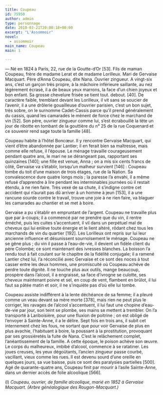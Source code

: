 ```yaml
---
title: Coupeau
id: 75950
author: admin
type: personnage
date: 2010-03-21T20:00:18+00:00
excerpt: "L'Assommoir"
novel:
  - assommoir
main_name: Coupeau
main: 1

---
```

— Né en 1824 à Paris, 22, rue de la Goutte-d&rsquo;Or [53]. Fils de maman Coupeau, frère de madame Lerat et de madame Lorilleux. Mari de Gervaise Macquart. Père d&rsquo;Anna Coupeau, dite Nana. Ouvrier zingueur. A vingt-six ans, c&rsquo;est un garçon très propre, à la mâchoire inférieure saillante, au nez légèrement écrasé, il a de beaux yeux marrons, la face d&rsquo;un chien joyeux et bon enfant. Sa grosse chevelure frisée se tient tout. debout. [40]. De caractère faible, tremblant devant les Lorilleux, il vit sans se soucier de l&rsquo;avenir, il a une drôlerie gouailleuse d&rsquo;ouvrier parisien, c&rsquo;est un bon sujet, très sobre, on le surnomme Cadet-Cassis parce qu&rsquo;il prend généralement du cassis, quand les camarades le mènent de force chez le marchand de vin [52]. Son père, ouvrier zingueur comme lui, s&rsquo;est écrabouillé la tête un jour de ribotte en tombant de la gouttière du n&deg; 25 de la rue Coquenard et ce souvenir rend sage toute la famille [48].

Coupeau habite à l&rsquo;hôtel Boncœur. II y rencontre Gervaise Macquart, qui vient d&rsquo;être abandonnée par Lantier; il en ferait bien sa maîtresse, mais comme elle refuse, il l&rsquo;épouse. Le ménage travaille courageusement pendant quatre ans, le mari ne se dérangeant pas, rapportant ses quinzaines [140]; une fille est venue, Anna ; on a mis six cents francs de côté, Gervaise va s&rsquo;établir, lorsqu&rsquo;un malheur survient [146] : Coupeau tombe du toit d&rsquo;une maison de trois étages, rue de la Nation. Sa convalescence dure quatre longs mois ; la paresse l&rsquo;a envahi, il a même refusé d&rsquo;apprendre à lire pendant les interminables journées où il restait étendu, à ne rien faire. Très vexé de sa chute, il s&rsquo;indigne contre cet accident qui n&rsquo;aurait pas dû arriver à un homme à jeun [153], il a une rancune sourde contre le travail, trouve une joie à ne rien faire, va blaguer les camarades au chantier et se met à boire.

Gervaise a pu s&rsquo;établir en empruntant de l&rsquo;argent. Coupeau ne travaille plus que par à-coups; il a commencé par ne prendre que du vin, il rentre éméché, puis les cuites s&rsquo;accentuent, il vil dans un perpétuel mal de cheveux qui lui enlève toute énergie et le lient altéré, rôdant chez tous les marchands de vin du quartier [192]. Les Lorilleux ont repris sur lui leur ancienne influence et désunissent sournoisement le ménage. Coupeau ne se gêne plus ; du vin il passe à l&rsquo;eau-de-vie, il devient un fidèle client du père Colombe; ce sont maintenant des ivresses blanches. La boisson l&rsquo;a rendu tout à fait coulant sur le chapitre de la fidélité conjugale; il a ramené Lantier chez lui, l&rsquo;a réconcilié avec Gervaise et ce sont des noces à tout casser entre les deux hommes, une promiscuité où Coupeau achève de perdre toute dignité. Il ne touche plus aux outils, mange beaucoup, prospère dans l&rsquo;alcool, il a engraissé, sa face d&rsquo;ivrogne se culotte, ses cheveux maintenant poivre et sel, en coup de vent, flambent en brûlot, il lui faut sa pâtée matin et soir, il ne s&rsquo;inquiète pas d&rsquo;où elle lui tombe.

Coupeau assiste indifférent à la lente déchéance de sa femme; il a pleuré comme un veau devant sa mère morte [378], mais rien ne peut plus le corriger, les ravages de l&rsquo;alcool s&rsquo;accentuent, il lui faut une chopine d&rsquo;eau-de-vie par jour, son teint se plombe, ses mains se mettent à trembler. On l&rsquo;a transporté à Lariboisière, pour une fluxion de poitrine ; on est obligé de l&rsquo;envoyer à Sainte-Anne, il a le délire. Sept fois en trois ans, il subit cet internement chez les fous, ne sortant que pour voir Gervaise de plus en plus avachie, l&rsquo;habituant à boire, la poussant à la prostitution, provoquant par ses grossièretés la fuite de Nana. C&rsquo;est le relâchement complet, l&rsquo;anéantissement de la famille. A cette époque, le poison achève son œuvre. Le corps du malheureux, imbibé d&rsquo;alcool, commence à se ratatiner. Les joues creuses, les yeux dégoûtants, l&rsquo;ancien zingueur passe courbé, vacillant, vieux comme les rues. Il est devenu sourd d&rsquo;une oreille en quelques jours, sa vue baisse, puis ce sont des paralysies partielles [500]. Agé de quarante-quatre ans, Coupeau finit par mourir à l&rsquo;asile Sainte-Anne, dans un dernier accès de folie alcoolique [566].

(l) _Coupeau, ouvrier, de famille alcoolique, marié en 1852 à Gervaise Macquart. (Arbre généalogique des Rougon-Macquart.)_